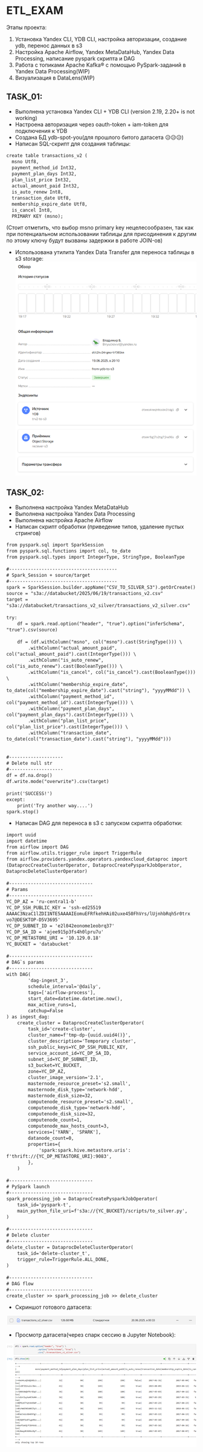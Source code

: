 # ETL_EXAM
Этапы проекта:
1. Установка Yandex CLI, YDB CLI, настройка авторизации, создание ydb, перенос данных в s3
2. Настройка Apache Airflow, Yandex MetaDataHub, Yandex Data Processing, написание pyspark скрипта и DAG
3. Работа с топиками Apache Kafka® с помощью PySpark-заданий в Yandex Data Processing(WIP)
4. Визуализация в DataLens(WIP)
## TASK_01:
- Выполнена установка Yandex CLI + YDB CLI (version 2.19, 2.20+ is not working)
- Настроена авторизация через oauth-token + iam-token для подключения к YDB
- Создана БД ydb-spot-you(для прошлого битого датасета :disappointed_relieved::disappointed_relieved::disappointed_relieved:)
- Написан SQL-скрипт для создания таблицы:
```
create table transactions_v2 (
  msno Utf8,
  payment_method_id Int32,
  payment_plan_days Int32,
  plan_list_price Int32,
  actual_amount_paid Int32,
  is_auto_renew Int8,
  transaction_date Utf8,
  membership_expire_date Utf8,
  is_cancel Int8,
  PRIMARY KEY (msno);
```
(Стоит отметить, что выбор msno primary key нецелесообразен, так как при потенциальном использовании таблицы для присодинения к другим по этому ключу будут вызваны задержки в работе JOIN-ов)

- Использована утилита Yandex Data Transfer для переноса таблицы в s3 storage:
![Скриншот](task_01/ydt_work.png)

## TASK_02:
- Выполнена настройка Yandex MetaDataHub
- Выполнена настройка Yandex Data Processing
- Выполнена настройка Apache Airflow
- Написан скрипт обработки (приведение типов, удаление пустых стрингов)

```
from pyspark.sql import SparkSession
from pyspark.sql.functions import col, to_date
from pyspark.sql.types import IntegerType, StringType, BooleanType

#----------------------------------------
# Spark_Session + source/target
#----------------------------------------
spark = SparkSession.builder.appName("CSV_TO_SILVER_S3").getOrCreate()
source = "s3a://databucket/2025/06/19/transactions_v2.csv"
target = "s3a://databucket/transactions_v2_silver/transactions_v2_silver.csv"

try:
    df = spark.read.option("header", "true").option("inferSchema", "true").csv(source)

    df = (df.withColumn("msno", col("msno").cast(StringType())) \
        .withColumn("actual_amount_paid", col("actual_amount_paid").cast(IntegerType())) \
        .withColumn("is_auto_renew", col("is_auto_renew").cast(BooleanType())) \
        .withColumn("is_cancel", col("is_cancel").cast(BooleanType())) \
        .withColumn("membership_expire_date", to_date(col("membership_expire_date").cast("string"), "yyyyMMdd")) \
        .withColumn("payment_method_id", col("payment_method_id").cast(IntegerType())) \
        .withColumn("payment_plan_days", col("payment_plan_days").cast(IntegerType())) \
        .withColumn("plan_list_price", col("plan_list_price").cast(IntegerType())) \
        .withColumn("transaction_date", to_date(col("transaction_date").cast("string"), "yyyyMMdd")))


#--------------------
# Delete null str
#--------------------
df = df.na.drop()
df.write.mode("overwrite").csv(target)

print('SUCCESS!')
except:
    print('Try another way....')
spark.stop()
```


- Написан DAG для переноса в s3 с запуском скрипта обработки:
```
import uuid
import datetime
from airflow import DAG
from airflow.utils.trigger_rule import TriggerRule
from airflow.providers.yandex.operators.yandexcloud_dataproc import (DataprocCreateClusterOperator, DataprocCreatePysparkJobOperator, DataprocDeleteClusterOperator)

#-------------------------------
# Params
#-------------------------------
YC_DP_AZ = 'ru-central1-b'
YC_DP_SSH_PUBLIC_KEY = 'ssh-ed25519 AAAAC3NzaC1lZDI1NTE5AAAAIEomuEFRfkehHAi02uxe450FhVrs/lUjnhbRqh5r0trx vo7@DESKTOP-D5V3695'
YC_DP_SUBNET_ID = 'e2l042eonome1eobrq37'
YC_DP_SA_ID = 'ajee915p3fs4h0lpru7u'
YC_DP_METASTORE_URI = '10.129.0.18'
YC_BUCKET = 'databucket'

#-------------------------------
# DAG`s params
#-------------------------------
with DAG(
        'dag-ingest_3',
        schedule_interval='@daily',
        tags=['airflow-process'],
        start_date=datetime.datetime.now(),
        max_active_runs=1,
        catchup=False
) as ingest_dag:
    create_cluster = DataprocCreateClusterOperator(
        task_id='create-cluster',
        cluster_name=f'tmp-dp-{uuid.uuid4()}',
        cluster_description='Temporary cluster',
        ssh_public_keys=YC_DP_SSH_PUBLIC_KEY,
        service_account_id=YC_DP_SA_ID,
        subnet_id=YC_DP_SUBNET_ID,
        s3_bucket=YC_BUCKET,
        zone=YC_DP_AZ,
        cluster_image_version='2.1',
        masternode_resource_preset='s2.small',
        masternode_disk_type='network-hdd',
        masternode_disk_size=32,
        computenode_resource_preset='s2.small',
        computenode_disk_type='network-hdd',
        computenode_disk_size=32,
        computenode_count=1,
        computenode_max_hosts_count=3,
        services=['YARN', 'SPARK'],
        datanode_count=0,
        properties={
            'spark:spark.hive.metastore.uris': f'thrift://{YC_DP_METASTORE_URI}:9083',
        },
    )

#-------------------------------
# PySpark launch
#-------------------------------
spark_processing_job = DataprocCreatePysparkJobOperator(
    task_id='pyspark-t',
    main_python_file_uri=f's3a://{YC_BUCKET}/scripts/to_silver.py',
)

#-------------------------------
# Delete cluster
#-------------------------------
delete_cluster = DataprocDeleteClusterOperator(
    task_id='delete-cluster_t',
    trigger_rule=TriggerRule.ALL_DONE,
)

#-------------------------------
# DAG flow
#-------------------------------
create_cluster >> spark_processing_job >> delete_cluster
```
- Скриншот готового датасета:

![Скриншот](task_02/tr_silver.png)

- Просмотр датасета(через спарк сессию в Jupyter Notebook):

![Скриншот](task_02/read_spark.png)

